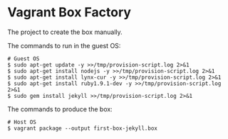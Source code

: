 Vagrant Box Factory
===================

The project to create the box manually.

The commands to run in the guest OS:

    # Guest OS
    $ sudo apt-get update -y >>/tmp/provision-script.log 2>&1
    $ sudo apt-get install nodejs -y >>/tmp/provision-script.log 2>&1
    $ sudo apt-get install lynx-cur -y >>/tmp/provision-script.log 2>&1
    $ sudo apt-get install ruby1.9.1-dev -y >>/tmp/provision-script.log 2>&1
    $ sudo gem install jekyll >>/tmp/provision-script.log 2>&1

The commands to produce the box:

    # Host OS
    $ vagrant package --output first-box-jekyll.box

